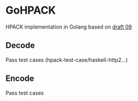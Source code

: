GoHPACK
=======

HPACK implementation in Golang based on [draft 09](http://tools.ietf.org/html/draft-ietf-httpbis-header-compression-09 "draft 09")

## Decode
Pass test cases (hpack-test-case/haskell-http2...)

## Encode
Pass test cases
